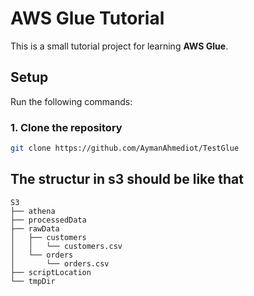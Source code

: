 # AWS Glue Tutorial

This is a small tutorial project for learning **AWS Glue**.

## Setup

Run the following commands:


### 1. Clone the repository

```bash
git clone https://github.com/AymanAhmediot/TestGlue
```

## The structur in s3 should be like that 


```
S3
├── athena
├── processedData
├── rawData
│   ├── customers
│   │   └── customers.csv
│   └── orders
│       └── orders.csv
├── scriptLocation
└── tmpDir
```
